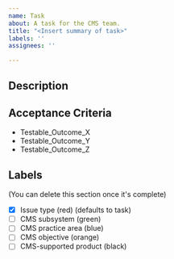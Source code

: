 ```yaml
---
name: Task
about: A task for the CMS team.
title: "<Insert summary of task>"
labels: ''
assignees: ''

---
```


## Description


## Acceptance Criteria
* Testable_Outcome_X
* Testable_Outcome_Y
* Testable_Outcome_Z

## Labels

(You can delete this section once it's complete)
- [x] Issue type (red) (defaults to task)
- [ ] CMS subsystem (green)
- [ ] CMS practice area (blue)
- [ ] CMS objective (orange)
- [ ] CMS-supported product (black)
